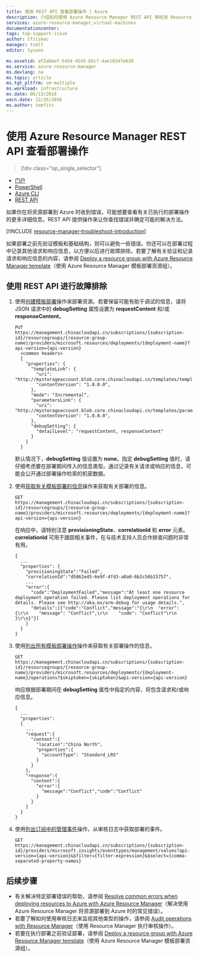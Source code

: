 ```yaml
---
title: 使用 REST API 查看部署操作 | Azure
description: 介绍如何使用 Azure Resource Manager REST API 来检测 Resource Manager 部署的问题。
services: azure-resource-manager,virtual-machines
documentationcenter: 
tags: top-support-issue
author: tfitzmac
manager: timlt
editor: tysonn

ms.assetid: af2abbef-5454-45d3-b5cf-4ae10347e630
ms.service: azure-resource-manager
ms.devlang: na
ms.topic: article
ms.tgt_pltfrm: vm-multiple
ms.workload: infrastructure
ms.date: 06/13/2016
wacn.date: 12/26/2016
ms.author: tomfitz
---
```


# 使用 Azure Resource Manager REST API 查看部署操作
>[!div class="op_single_selector"]
- [门户](./resource-manager-troubleshoot-deployments-portal.md)
- [PowerShell](./resource-manager-troubleshoot-deployments-powershell.md)
- [Azure CLI](./resource-manager-troubleshoot-deployments-cli.md)
- [REST API](./resource-manager-troubleshoot-deployments-rest.md)

如果你在将资源部署到 Azure 时收到错误，可能想要查看有关已执行的部署操作的更多详细信息。REST API 提供操作来让你查找错误并确定可能的解决方法。

[!INCLUDE [resource-manager-troubleshoot-introduction](../../includes/resource-manager-troubleshoot-introduction.md)]

如果部署之前先验证模板和基础结构，则可以避免一些错误。你还可以在部署过程中记录其他请求和响应信息，以方便以后进行故障排除。若要了解有关验证和记录请求和响应信息的内容，请参阅 [Deploy a resource group with Azure Resource Manager template](./resource-group-template-deploy-rest.md)（使用 Azure Resource Manager 模板部署资源组）。

## 使用 REST API 进行故障排除
1. 使用[创建模板部署](https://docs.microsoft.com/rest/api/resources/deployments#Deployments_CreateOrUpdate)操作来部署资源。若要保留可能有助于调试的信息，请将 JSON 请求中的 **debugSetting** 属性设置为 **requestContent** 和/或 **responseContent**。

    ```
    PUT https://management.chinacloudapi.cn/subscriptions/{subscription-id}/resourcegroups/{resource-group-name}/providers/microsoft.resources/deployments/{deployment-name}?api-version={api-version}
      <common headers>
      {
        "properties": {
          "templateLink": {
            "uri": "http://mystorageaccount.blob.core.chinacloudapi.cn/templates/template.json",
            "contentVersion": "1.0.0.0",
          },
          "mode": "Incremental",
          "parametersLink": {
            "uri": "http://mystorageaccount.blob.core.chinacloudapi.cn/templates/parameters.json",
            "contentVersion": "1.0.0.0",      
          },
          "debugSetting": {
            "detailLevel": "requestContent, responseContent"
          }
        }
      }
    ```

    默认情况下，**debugSetting** 值设置为 **none**。指定 **debugSetting** 值时，请仔细考虑要在部署期间传入的信息类型。通过记录有关请求或响应的信息，可能会公开通过部署操作检索的机密数据。
2. 使用[获取有关模板部署的信息](https://docs.microsoft.com/rest/api/resources/deployments#Deployments_Get)操作来获取有关部署的信息。

    ```
    GET https://management.chinacloudapi.cn/subscriptions/{subscription-id}/resourcegroups/{resource-group-name}/providers/microsoft.resources/deployments/{deployment-name}?api-version={api-version}
    ```

    在响应中，请特别注意 **provisioningState**、**correlationId** 和 **error** 元素。**correlationId** 可用于跟踪相关事件，在与技术支持人员合作排查问题时非常有用。

    ```
    { 
      ...
      "properties": {
        "provisioningState":"Failed",
        "correlationId":"d5062e45-6e9f-4fd3-a0a0-6b2c56b15757",
        ...
        "error":{
          "code":"DeploymentFailed","message":"At least one resource deployment operation failed. Please list deployment operations for details. Please see http://aka.ms/arm-debug for usage details.",
          "details":[{"code":"Conflict","message":"{\r\n  "error": {\r\n    "message": "Conflict",\r\n    "code": "Conflict"\r\n  }\r\n}"}]
        }  
      }
    }
    ```
3. 使用[列出所有模板部署操作](https://docs.microsoft.com/rest/api/resources/deployments#Deployments_List)操作来获取有关部署操作的信息。

    ```
    GET https://management.chinacloudapi.cn/subscriptions/{subscription-id}/resourcegroups/{resource-group-name}/providers/microsoft.resources/deployments/{deployment-name}/operations?$skiptoken={skiptoken}&api-version={api-version}
    ```

    响应根据部署期间在 **debugSetting** 属性中指定的内容，将包含请求和/或响应信息。

    ```
    {
      ...
      "properties": 
      {
        ...
        "request":{
          "content":{
            "location":"China North",
            "properties":{
              "accountType": "Standard_LRS"
            }
          }
        },
        "response":{
          "content":{
            "error":{
              "message":"Conflict","code":"Conflict"
            }
          }
        }
      }
    }
    ```
4. 使用[列出订阅中的管理事件](https://msdn.microsoft.com/zh-cn/library/azure/dn931934.aspx)操作，从审核日志中获取部署的事件。

    ```
    GET https://management.chinacloudapi.cn/subscriptions/{subscription-id}/providers/microsoft.insights/eventtypes/management/values?api-version={api-version}&$filter={filter-expression}&$select={comma-separated-property-names}
    ```

## 后续步骤
* 有关解决特定部署错误的帮助，请参阅 [Resolve common errors when deploying resources to Azure with Azure Resource Manager](./resource-manager-common-deployment-errors.md)（解决使用 Azure Resource Manager 将资源部署到 Azure 时的常见错误）。
* 若要了解如何使用审核日志来监视其他类型的操作，请参阅 [Audit operations with Resource Manager](./resource-group-audit.md)（使用 Resource Manager 执行审核操作）。
* 若要在执行部署之前验证部署，请参阅 [Deploy a resource group with Azure Resource Manager template](./resource-group-template-deploy.md)（使用 Azure Resource Manager 模板部署资源组）。

<!---HONumber=Mooncake_1219_2016-->